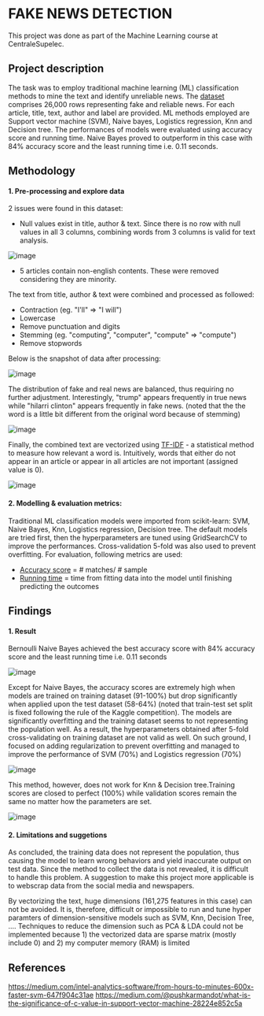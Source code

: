 # FAKE NEWS DETECTION
This project was done as part of the Machine Learning course at CentraleSupelec.

## Project description
The task was to employ traditional machine learning (ML) classification methods to mine the text and identify unreliable news. The [dataset](https://www.kaggle.com/competitions/fake-news/data?select=train.csv) comprises 26,000 rows representing fake and reliable news. For each article, title, text,
author and label are provided. ML methods employed are Support vector machine (SVM), Naive bayes, Logistics regression, Knn and Decision tree. The performances of models were evaluated using accuracy score and running time. Naive Bayes proved to outperform in this case with 84% accuracy score and the least running time i.e. 0.11 seconds.

## Methodology
#### 1. Pre-processing and explore data
2 issues were found in this dataset:
- Null values exist in title, author & text. Since there is no row with null values in all 3 columns, combining words from 3 columns is valid for text analysis.

![image](https://user-images.githubusercontent.com/85484281/214839883-058fabf0-5b61-44cd-b908-9810bc9fbeac.png)

- 5 articles contain non-english contents. These were removed considering they are minority.

The text from title, author & text were combined and processed as followed:
- Contraction (eg. "I'll" => "I will")
- Lowercase
- Remove punctuation and digits
- Stemming (eg. "computing", "computer", "compute" => "compute")
- Remove stopwords

Below is the snapshot of data after processing:

![image](https://user-images.githubusercontent.com/85484281/214839720-5a808184-a7ae-418f-9fd8-d054812a4592.png)

The distribution of fake and real news are balanced, thus requiring no further adjustment. Interestingly, "trump" appears frequently in true news while "hilarri clinton" appears frequently in fake news. (noted that the the word is a little bit different from the original word because of stemming)

![image](https://user-images.githubusercontent.com/85484281/214839441-b4b19b9a-31ff-4b30-823a-7e7a15ed8f66.png)

Finally, the combined text are vectorized using [TF-IDF](https://www.youtube.com/watch?v=vZAXpvHhQow) - a statistical method to measure how relevant a word is. Intuitively, words that either do not appear in an article or appear in all articles are not important (assigned value is 0). 

![image](https://user-images.githubusercontent.com/85484281/214850138-ea8debf8-f01b-4214-836d-365c9460339c.png)

#### 2. Modelling & evaluation metrics:
Traditional ML classification models were imported from scikit-learn: SVM, Naive Bayes, Knn, Logistics regression, Decision tree. The default models are tried first, then the hyperparameters are tuned using GridSearchCV to improve the performances. Cross-validation 5-fold was also used to prevent overfitting. For evaluation, following metrics are used:

- [Accuracy score](https://scikit-learn.org/stable/modules/generated/sklearn.metrics.accuracy_score.html) = # matches/ # sample
- [Running time](https://docs.python.org/3/library/time.html) = time from fitting data into the model until finishing predicting the outcomes

## Findings
#### 1. Result
Bernoulli Naive Bayes achieved the best accuracy score with 84% accuracy score and the least running time i.e. 0.11 seconds

![image](https://user-images.githubusercontent.com/85484281/214859074-eee02fe1-ab3b-455d-92ea-5d86cd2b9e3b.png)

Except for Naive Bayes, the accuracy scores are extremely high when models are trained on training dataset (91-100%) but drop significantly when applied upon the test dataset (58-64%) (noted that train-test set split is fixed following the rule of the Kaggle competition). The models are significantly overfitting and the training dataset seems to not representing the population well. As a result, the hyperparameters obtained after 5-fold cross-validating on training dataset are not valid as well. On such ground, I focused on adding regularization to prevent overfitting and managed to improve the performance of SVM (70%) and Logistics regression (70%)

![image](https://user-images.githubusercontent.com/85484281/214859621-5a755722-b8c8-4f03-a682-a5173572b4ea.png)

This method, however, does not work for Knn & Decision tree.Training scores are closed to perfect (100%) while validation scores remain the same no matter how the parameters are set.

![image](https://user-images.githubusercontent.com/85484281/214862638-1317a7f3-c8e8-495e-8dec-326460e82de1.png)

#### 2. Limitations and suggetions
As concluded, the training data does not represent the population, thus causing the model to learn wrong behaviors and yield inaccurate output on test data. Since the method to collect the data is not revealed, it is difficult to handle this problem. A suggestion to make this project more applicable is to webscrap data from the social media and newspapers.

By vectorizing the text, huge dimensions (161,275 features in this case) can not be avoided. It is, therefore, difficult or impossible to run and tune hyper paramters of dimension-sensitive models such as SVM, Knn, Decision Tree, .... Techniques to reduce the dimension such as PCA & LDA could not be implemented because 1) the vectorized data are sparse matrix (mostly include 0) and 2) my computer memory (RAM) is limited

## References
https://medium.com/intel-analytics-software/from-hours-to-minutes-600x-faster-svm-647f904c31ae
https://medium.com/@pushkarmandot/what-is-the-significance-of-c-value-in-support-vector-machine-28224e852c5a
